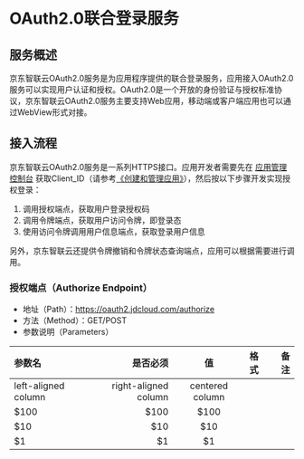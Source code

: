 # OAuth2.0联合登录服务

## 服务概述
京东智联云OAuth2.0服务是为应用程序提供的联合登录服务，应用接入OAuth2.0服务可以实现用户认证和授权。OAuth2.0是一个开放的身份验证与授权标准协议，京东智联云OAuth2.0服务主要支持Web应用，移动端或客户端应用也可以通过WebView形式对接。

## 接入流程
京东智联云OAuth2.0服务是一系列HTTPS接口。应用开发者需要先在 [应用管理控制台](https://ias-console.jdcloud.com/ias/apps) 获取Client_ID（请参考[《创建和管理应用》]()），然后按以下步骤开发实现授权登录：
1. 调用授权端点，获取用户登录授权码
2. 调用令牌端点，获取用户访问令牌，即登录态
3. 使用访问令牌调用用户信息端点，获取登录用户信息

另外，京东智联云还提供令牌撤销和令牌状态查询端点，应用可以根据需要进行调用。

### 授权端点（Authorize Endpoint）

- 地址（Path）：https://oauth2.jdcloud.com/authorize
- 方法（Method）：GET/POST
- 参数说明（Parameters）

| 参数名 | 是否必须 | 值 | 格式 | 备注 |
| :--------- | -------------------: |:---------------:| :------------------- | -------------------: |
| left-aligned column  | right-aligned column | centered column |
| $100                 | $100                 | $100            |
| $10                  | $10                  | $10             |
| $1                   | $1                   | $1              |
